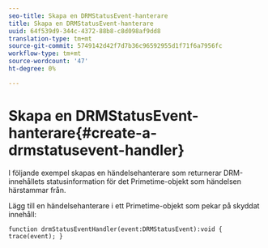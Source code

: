 ```yaml
---
seo-title: Skapa en DRMStatusEvent-hanterare
title: Skapa en DRMStatusEvent-hanterare
uuid: 64f539d9-344c-4372-88b8-c8d098af9dd8
translation-type: tm+mt
source-git-commit: 5749142d42f7d7b36c96592955d1f71f6a7956fc
workflow-type: tm+mt
source-wordcount: '47'
ht-degree: 0%

---
```



# Skapa en DRMStatusEvent-hanterare{#create-a-drmstatusevent-handler}

I följande exempel skapas en händelsehanterare som returnerar DRM-innehållets statusinformation för det Primetime-objekt som händelsen härstammar från.

Lägg till en händelsehanterare i ett Primetime-objekt som pekar på skyddat innehåll:

```
function drmStatusEventHandler(event:DRMStatusEvent):void { trace(event); } 
```

